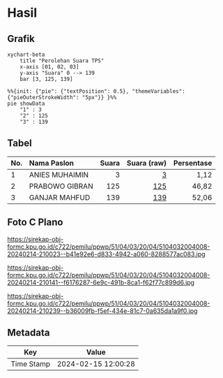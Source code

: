 # Hasil

## Grafik

```mermaid
xychart-beta
    title "Perolehan Suara TPS"
    x-axis [01, 02, 03]
    y-axis "Suara" 0 --> 139
    bar [3, 125, 139]
```

```mermaid
%%{init: {"pie": {"textPosition": 0.5}, "themeVariables": {"pieOuterStrokeWidth": "5px"}} }%%
pie showData
    "1" : 3
    "2" : 125
    "3" : 139
```

## Tabel

| No. | Nama Paslon    | Suara | Suara (raw) | Persentase |
|:--- |:-------------- | -----:| -----------:| ----------:|
| 1   | ANIES MUHAIMIN | 3     | [3][p-1]    | 1,12       |
| 2   | PRABOWO GIBRAN | 125   | [125][p-2]  | 46,82      |
| 3   | GANJAR MAHFUD  | 139   | [139][p-3]  | 52,06      |


[p-1]: https://github.com/gigit-pemilu/pemilu-2024-51-bali/blob/main/pilpres/hitung-suara/sub/51-bali/sub/04-gianyar/sub/03-gianyar/sub/2004-lebih/sub/008-tps/sub/paslon-1.txt
[p-2]: https://github.com/gigit-pemilu/pemilu-2024-51-bali/blob/main/pilpres/hitung-suara/sub/51-bali/sub/04-gianyar/sub/03-gianyar/sub/2004-lebih/sub/008-tps/sub/paslon-2.txt
[p-3]: https://github.com/gigit-pemilu/pemilu-2024-51-bali/blob/main/pilpres/hitung-suara/sub/51-bali/sub/04-gianyar/sub/03-gianyar/sub/2004-lebih/sub/008-tps/sub/paslon-3.txt

## Foto C Plano

https://sirekap-obj-formc.kpu.go.id/c722/pemilu/ppwp/51/04/03/20/04/5104032004008-20240214-210023--b41e92e6-d833-4942-a060-8288577ac083.jpg

https://sirekap-obj-formc.kpu.go.id/c722/pemilu/ppwp/51/04/03/20/04/5104032004008-20240214-210141--f6176287-6e9c-491b-8ca1-f62f77c899d6.jpg

https://sirekap-obj-formc.kpu.go.id/c722/pemilu/ppwp/51/04/03/20/04/5104032004008-20240214-210239--b36009fb-f5ef-434e-81c7-0a635da1a9f0.jpg


## Metadata

| Key        | Value               |
| ---------- | ------------------- |
| Time Stamp | 2024-02-15 12:00:28 |



